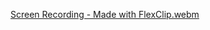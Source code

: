 [Screen Recording - Made with FlexClip.webm](https://github.com/mominnawaf/speedy-brand/assets/47545933/485d0eb3-c12d-4f89-833b-c5888eaa4c54)
